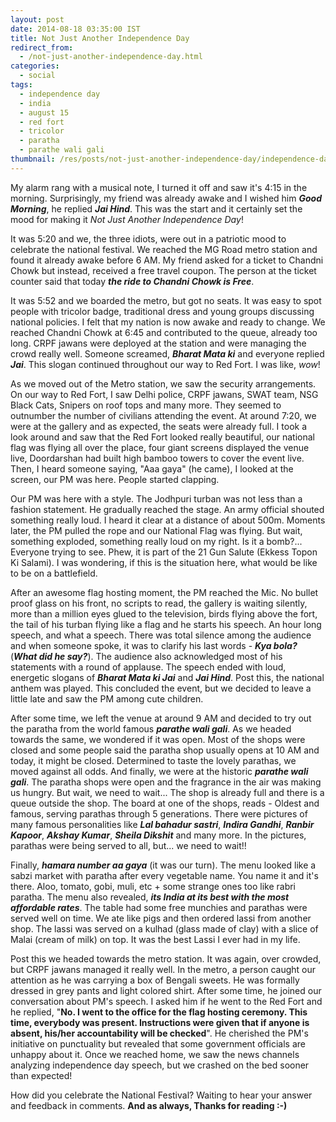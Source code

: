 ```yaml
---
layout: post
date: 2014-08-18 03:35:00 IST
title: Not Just Another Independence Day
redirect_from:
  - /not-just-another-independence-day.html
categories:
  - social
tags:
  - independence day
  - india
  - august 15
  - red fort
  - tricolor
  - paratha
  - parathe wali gali
thumbnail: /res/posts/not-just-another-independence-day/independence-day.jpg
---
```


My alarm rang with a musical note, I turned it off and saw it's 4:15 in the morning. Surprisingly, my friend was already awake and I wished him ***Good Morning***, he replied ***Jai Hind***. This was the start and it certainly set the mood for making it *Not Just Another Independence Day*!

It was 5:20 and we, the three idiots, were out in a patriotic mood to celebrate the national festival. We reached the MG Road metro station and found it already awake before 6 AM. My friend asked for a ticket to Chandni Chowk but instead, received a free travel coupon. The person at the ticket counter said that today ***the ride to Chandni Chowk is Free***.

It was 5:52 and we boarded the metro, but got no seats. It was easy to spot people with tricolor badge, traditional dress and young groups discussing national policies. I felt that my nation is now awake and ready to change. We reached Chandni Chowk at 6:45 and contributed to the queue, already too long. CRPF jawans were deployed at the station and were managing the crowd really well. Someone screamed, ***Bharat Mata ki*** and everyone replied ***Jai***. This slogan continued throughout our way to Red Fort. I was like, *wow*!

As we moved out of the Metro station, we saw the security arrangements. On our way to Red Fort, I saw Delhi police, CRPF jawans, SWAT team, NSG Black Cats, Snipers on roof tops and many more. They seemed to outnumber the number of civilians attending the event. At around 7:20, we were at the gallery and as expected, the seats were already full. I took a look around and saw that the Red Fort looked really beautiful, our national flag was flying all over the place, four giant screens displayed the venue live, Doordarshan had built high bamboo towers to cover the event live. Then, I heard someone saying, "Aaa gaya" (he came), I looked at the screen, our PM was here. People started clapping.

Our PM was here with a style. The Jodhpuri turban was not less than a fashion statement. He gradually reached the stage. An army official shouted something really loud. I heard it clear at a distance of about 500m. Moments later, the PM pulled the rope and our National Flag was flying. But wait, something exploded, something really loud on my right. Is it a bomb?... Everyone trying to see. Phew, it is part of the 21 Gun Salute (Ekkess Topon Ki Salami). I was wondering, if this is the situation here, what would be like to be on a battlefield.

After an awesome flag hosting moment, the PM reached the Mic. No bullet proof glass on his front, no scripts to read, the gallery is waiting silently, more than a million eyes glued to the television, birds flying above the fort, the tail of his turban flying like a flag and he starts his speech. An hour long speech, and what a speech. There was total silence among the audience and when someone spoke, it was to clarify his last words - ***Kya bola?*** (***What did he say?***). The audience also acknowledged most of his statements with a round of applause. The speech ended with loud, energetic slogans of ***Bharat Mata ki Jai*** and ***Jai Hind***. Post this, the national anthem was played. This concluded the event, but we decided to leave a little late and saw the PM among cute children.

After some time, we left the venue at around 9 AM and decided to try out the paratha from the world famous ***parathe wali gali***. As we headed towards the same, we wondered if it was open. Most of the shops were closed and some people said the paratha shop usually opens at 10 AM and today, it might be closed. Determined to taste the lovely parathas, we moved against all odds. And finally, we were at the historic ***parathe wali gali***. The paratha shops were open and the fragrance in the air was making us hungry. But wait, we need to wait... The shop is already full and there is a queue outside the shop. The board at one of the shops, reads - Oldest and famous, serving parathas through 5 generations. There were pictures of many famous personalities like ***Lal bahadur sastri***, ***Indira Gandhi***, ***Ranbir Kapoor***, ***Akshay Kumar***, ***Sheila Dikshit*** and many more. In the pictures, parathas were being served to all, but... we need to wait!!

Finally, ***hamara number aa gaya*** (it was our turn). The menu looked like a sabzi market with paratha after every vegetable name. You name it and it's there. Aloo, tomato, gobi, muli, etc + some strange ones too like rabri paratha. The menu also revealed, ***its India at its best with the most affordable rates***. The table had some free munchies and parathas were served well on time. We ate like pigs and then ordered lassi from another shop. The lassi was served on a kulhad (glass made of clay) with a slice of Malai (cream of milk) on top. It was the best Lassi I ever had in my life.

Post this we headed towards the metro station. It was again, over crowded, but CRPF jawans managed it really well. In the metro, a person caught our attention as he was carrying a box of Bengali sweets. He was formally dressed in grey pants and light colored shirt. After some time, he joined our conversation about PM's speech. I asked him if he went to the Red Fort and he replied, "**No. I went to the office for the flag hosting ceremony. This time, everybody was present. Instructions were given that if anyone is absent, his/her accountability will be checked**". He cherished the PM's initiative on punctuality but revealed that some government officials are unhappy about it. Once we reached home, we saw the news channels analyzing independence day speech, but we crashed on the bed sooner than expected!

How did you celebrate the National Festival? Waiting to hear your answer and feedback in comments. **And as always, Thanks for reading :-)**
